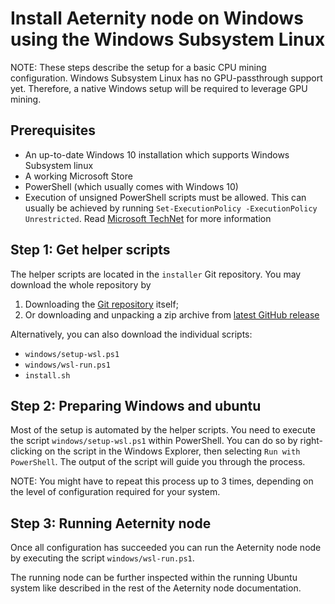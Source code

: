 # Install Aeternity node on Windows using the Windows Subsystem Linux

NOTE: These steps describe the setup for a basic CPU mining configuration.
      Windows Subsystem Linux has no GPU-passthrough support yet. Therefore,
      a native Windows setup will be required to leverage GPU mining.

## Prerequisites

- An up-to-date Windows 10 installation which supports Windows Subsystem linux
- A working Microsoft Store
- PowerShell (which usually comes with Windows 10)
- Execution of unsigned PowerShell scripts must be allowed.
  This can usually be achieved by running `Set-ExecutionPolicy -ExecutionPolicy Unrestricted`.
  Read [Microsoft TechNet](https://technet.microsoft.com/en-us/library/bb613481.aspx)
  for more information

## Step 1: Get helper scripts

The helper scripts are located in the `installer` Git repository.
You may download the whole repository by

1. Downloading the [Git repository](https://github.com/aeternity/installer) itself;
2. Or downloading and unpacking a zip archive from
    [latest GitHub release](https://github.com/aeternity/installer/releases/latest)

Alternatively, you can also download the individual scripts:

- `windows/setup-wsl.ps1`
- `windows/wsl-run.ps1`
- `install.sh`

## Step 2: Preparing Windows and ubuntu

Most of the setup is automated by the helper scripts. You need to execute the
script `windows/setup-wsl.ps1` within PowerShell. You can
do so by right-clicking on the script in the Windows Explorer, then selecting
`Run with PowerShell`. The output of the script will guide you through the
process.

NOTE: You might have to repeat this process up to 3 times, depending on the
      level of configuration required for your system.

## Step 3: Running Aeternity node

Once all configuration has succeeded you can run the Aeternity node node by executing
the script `windows/wsl-run.ps1`.

The running node can be further inspected within the running Ubuntu system like
described in the rest of the Aeternity node documentation.
